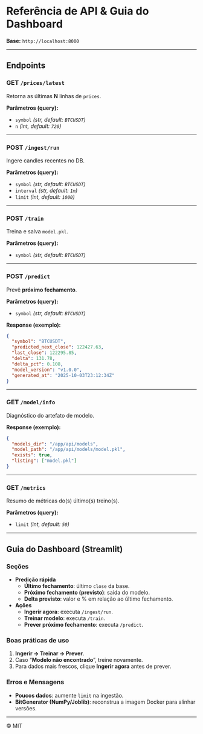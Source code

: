 # Referência de API & Guia do Dashboard

**Base:** `http://localhost:8000`

---

## Endpoints

### GET `/prices/latest`
Retorna as últimas **N** linhas de `prices`.

**Parâmetros (query):**
- `symbol` *(str, default: `BTCUSDT`)*
- `n` *(int, default: `720`)*

---

### POST `/ingest/run`
Ingere candles recentes no DB.

**Parâmetros (query):**
- `symbol` *(str, default: `BTCUSDT`)*
- `interval` *(str, default: `1m`)*
- `limit` *(int, default: `1000`)*

---

### POST `/train`
Treina e salva `model.pkl`.

**Parâmetros (query):**
- `symbol` *(str, default: `BTCUSDT`)*

---

### POST `/predict`
Prevê **próximo fechamento**.

**Parâmetros (query):**
- `symbol` *(str, default: `BTCUSDT`)*

**Response (exemplo):**
```json
{
  "symbol": "BTCUSDT",
  "predicted_next_close": 122427.63,
  "last_close": 122295.85,
  "delta": 131.78,
  "delta_pct": 0.108,
  "model_version": "v1.0.0",
  "generated_at": "2025-10-03T23:12:34Z"
}
```

---

### GET `/model/info`
Diagnóstico do artefato de modelo.

**Response (exemplo):**
```json
{
  "models_dir": "/app/api/models",
  "model_path": "/app/api/models/model.pkl",
  "exists": true,
  "listing": ["model.pkl"]
}
```

---

### GET `/metrics`
Resumo de métricas do(s) último(s) treino(s).

**Parâmetros (query):**
- `limit` *(int, default: `50`)*

---

## Guia do Dashboard (Streamlit)

### Seções
- **Predição rápida**
  - **Último fechamento**: último `close` da base.
  - **Próximo fechamento (previsto)**: saída do modelo.
  - **Delta previsto**: valor e % em relação ao último fechamento.
- **Ações**
  - **Ingerir agora**: executa `/ingest/run`.
  - **Treinar modelo**: executa `/train`.
  - **Prever próximo fechamento**: executa `/predict`.

### Boas práticas de uso
1. **Ingerir → Treinar → Prever**.
2. Caso “**Modelo não encontrado**”, treine novamente.
3. Para dados mais frescos, clique **Ingerir agora** antes de prever.

### Erros e Mensagens
- **Poucos dados**: aumente `limit` na ingestão.
- **BitGenerator (NumPy/Joblib)**: reconstrua a imagem Docker para alinhar versões.

---

© MIT